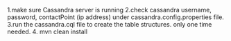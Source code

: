 1.make sure Cassandra server is running
2.check cassandra username, password, contactPoint (ip address) under cassandra.config.properties file.
3.run the cassandra.cql file to create the table structures. only one time needed.
4. mvn clean install

